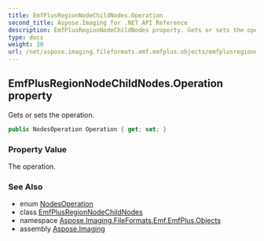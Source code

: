 ```yaml
---
title: EmfPlusRegionNodeChildNodes.Operation
second_title: Aspose.Imaging for .NET API Reference
description: EmfPlusRegionNodeChildNodes property. Gets or sets the operation
type: docs
weight: 30
url: /net/aspose.imaging.fileformats.emf.emfplus.objects/emfplusregionnodechildnodes/operation/
---
```

## EmfPlusRegionNodeChildNodes.Operation property

Gets or sets the operation.

```csharp
public NodesOperation Operation { get; set; }
```

### Property Value

The operation.

### See Also

* enum [NodesOperation](../../emfplusregionnodechildnodes.nodesoperation/)
* class [EmfPlusRegionNodeChildNodes](../)
* namespace [Aspose.Imaging.FileFormats.Emf.EmfPlus.Objects](../../emfplusregionnodechildnodes/)
* assembly [Aspose.Imaging](../../../)


